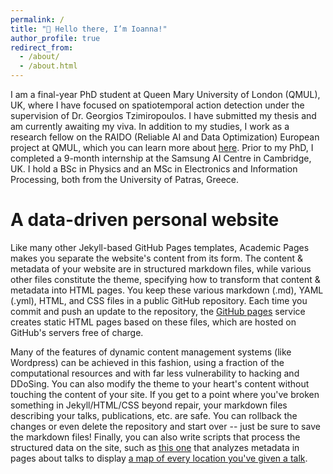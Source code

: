 ```yaml
---
permalink: /
title: "👋 Hello there, I’m Ioanna!"
author_profile: true
redirect_from: 
  - /about/
  - /about.html
---
```


I am a final-year PhD student at Queen Mary University of London (QMUL), UK, where I have focused on spatiotemporal action detection under the supervision of Dr. Georgios Tzimiropoulos. I have submitted my thesis and am currently awaiting my viva. In addition to my studies, I work as a research fellow on the RAIDO (Reliable AI and Data Optimization) European project at QMUL, which you can learn more about [here](https://raido-project.eu/). Prior to my PhD, I completed a 9-month internship at the Samsung AI Centre in Cambridge, UK. I hold a BSc in Physics and an MSc in Electronics and Information Processing, both from the University of Patras, Greece.

A data-driven personal website
======
Like many other Jekyll-based GitHub Pages templates, Academic Pages makes you separate the website's content from its form. The content & metadata of your website are in structured markdown files, while various other files constitute the theme, specifying how to transform that content & metadata into HTML pages. You keep these various markdown (.md), YAML (.yml), HTML, and CSS files in a public GitHub repository. Each time you commit and push an update to the repository, the [GitHub pages](https://pages.github.com/) service creates static HTML pages based on these files, which are hosted on GitHub's servers free of charge.

Many of the features of dynamic content management systems (like Wordpress) can be achieved in this fashion, using a fraction of the computational resources and with far less vulnerability to hacking and DDoSing. You can also modify the theme to your heart's content without touching the content of your site. If you get to a point where you've broken something in Jekyll/HTML/CSS beyond repair, your markdown files describing your talks, publications, etc. are safe. You can rollback the changes or even delete the repository and start over -- just be sure to save the markdown files! Finally, you can also write scripts that process the structured data on the site, such as [this one](https://github.com/academicpages/academicpages.github.io/blob/master/talkmap.ipynb) that analyzes metadata in pages about talks to display [a map of every location you've given a talk](https://academicpages.github.io/talkmap.html).


